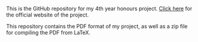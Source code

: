 This is the GitHub repository for my 4th year honours project. [Click here](https://service.scs.carleton.ca/content/honours-project-nicolas-perez-april-17-2019-1037am) for the official website of the project. 

This repository contains the PDF format of my project, as well as a zip file for compiling the PDF from LaTeX. 
